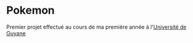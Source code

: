 # Pokemon

Premier projet effectué au cours de ma première année à l'[Université de Guyane](https://www.univ-guyane.fr/)
